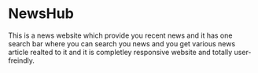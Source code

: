 # NewsHub
This is a news website which provide you recent news and it has one search bar where you can search you news and you get various news article realted to it and it is completley responsive website and totally user-freindly.
